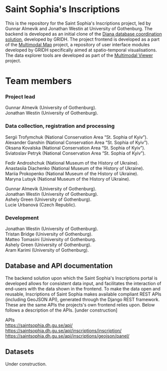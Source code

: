 # Saint Sophia's Inscriptions

This is the repository for the Saint Sophia's Inscriptions project, led by Gunnar Almevik and Jonathan Westin at University of Gothenburg. The backend is developed as an initial clone of the [Diana database coordination solution](https://github.com/gu-gridh/diana-backend), developed by GRIDH. The project frontend is developed as a part of the <a href="https://github.com/gu-gridh/multimodal-map#multimodal-map">Multimodal Map</a> project, a repository of user interface modules developed by GRIDH specifically aimed at spatio-temporal visualisations. The data explorer tools are developed as part of the <a href="https://github.com/gu-gridh/multimodal-viewer#multimodal-viewer">Multimodal Viewer</a> project.

# Team members

### Project lead
Gunnar Almevik (University of Gothenburg).  
Jonathan Westin (University of Gothenburg).

### Data collection, registration and processing
Sergii Trofymchuk (National Conservation Area “St. Sophia of Kyiv”).  
Alexander Ganshin (National Conservation Area “St. Sophia of Kyiv”).  
Oksana Kovalska (National Conservation Area “St. Sophia of Kyiv”).  
Sviatoslav Petryk (National Conservation Area “St. Sophia of Kyiv”).  

Fedir Androshchuk (National Museum of the History of Ukraine).  
Anastasiia Diachenko (National Museum of the History of Ukraine).  
Mariia Prokopenko (National Museum of the History of Ukraine).  
Maryna Lutsyk (National Museum of the History of Ukraine).  

Gunnar Almevik (University of Gothenburg).  
Jonathan Westin (University of Gothenburg).  
Ashely Green (University of Gothenburg).  
Lucie Urbanová (Czech Republic).  

### Development
Jonathan Westin (University of Gothenburg).  
Tristan Bridge (University of Gothenburg).  
Matteo Tomasini (University of Gothenburg.  
Ashely Green (University of Gothenburg).  
Aram Karimi (University of Gothenburg).    



## Database and API documentation

The backend solution upon which the Saint Sophia's Inscriptions portal is developed allows for consistent data input, and facilitates the interaction of end-users with the data shown in the frontend. To make the data open and reusable, Inscriptions of Saint Sophia makes available compliant REST APIs (including GeoJSON API), generated through the Django REST framework. These are the same APIs the projects's own frontend relies upon. Below follows a description of the APIs. [under construction]

APIs  <br>
https://saintsophia.dh.gu.se/api/ <br>
https://saintsophia.dh.gu.se/api/inscriptions/inscription/ <br>
https://saintsophia.dh.gu.se/api/inscriptions/geojson/panel/

## Datasets

Under construction.

